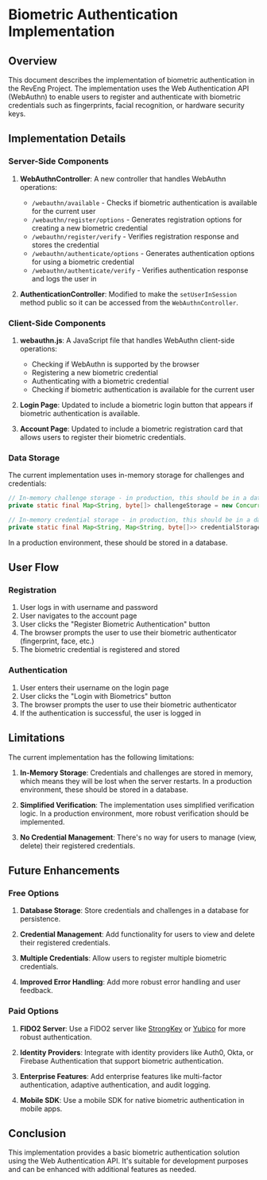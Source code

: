 # Biometric Authentication Implementation

## Overview

This document describes the implementation of biometric authentication in the RevEng Project. The implementation uses the Web Authentication API (WebAuthn) to enable users to register and authenticate with biometric credentials such as fingerprints, facial recognition, or hardware security keys.

## Implementation Details

### Server-Side Components

1. **WebAuthnController**: A new controller that handles WebAuthn operations:
   - `/webauthn/available` - Checks if biometric authentication is available for the current user
   - `/webauthn/register/options` - Generates registration options for creating a new biometric credential
   - `/webauthn/register/verify` - Verifies registration response and stores the credential
   - `/webauthn/authenticate/options` - Generates authentication options for using a biometric credential
   - `/webauthn/authenticate/verify` - Verifies authentication response and logs the user in

2. **AuthenticationController**: Modified to make the `setUserInSession` method public so it can be accessed from the `WebAuthnController`.

### Client-Side Components

1. **webauthn.js**: A JavaScript file that handles WebAuthn client-side operations:
   - Checking if WebAuthn is supported by the browser
   - Registering a new biometric credential
   - Authenticating with a biometric credential
   - Checking if biometric authentication is available for the current user

2. **Login Page**: Updated to include a biometric login button that appears if biometric authentication is available.

3. **Account Page**: Updated to include a biometric registration card that allows users to register their biometric credentials.

### Data Storage

The current implementation uses in-memory storage for challenges and credentials:

```java
// In-memory challenge storage - in production, this should be in a database or Redis
private static final Map<String, byte[]> challengeStorage = new ConcurrentHashMap<>();

// In-memory credential storage - in production, this should be in a database
private static final Map<String, Map<String, byte[]>> credentialStorage = new ConcurrentHashMap<>();
```

In a production environment, these should be stored in a database.

## User Flow

### Registration

1. User logs in with username and password
2. User navigates to the account page
3. User clicks the "Register Biometric Authentication" button
4. The browser prompts the user to use their biometric authenticator (fingerprint, face, etc.)
5. The biometric credential is registered and stored

### Authentication

1. User enters their username on the login page
2. User clicks the "Login with Biometrics" button
3. The browser prompts the user to use their biometric authenticator
4. If the authentication is successful, the user is logged in

## Limitations

The current implementation has the following limitations:

1. **In-Memory Storage**: Credentials and challenges are stored in memory, which means they will be lost when the server restarts. In a production environment, these should be stored in a database.

2. **Simplified Verification**: The implementation uses simplified verification logic. In a production environment, more robust verification should be implemented.

3. **No Credential Management**: There's no way for users to manage (view, delete) their registered credentials.

## Future Enhancements

### Free Options

1. **Database Storage**: Store credentials and challenges in a database for persistence.

2. **Credential Management**: Add functionality for users to view and delete their registered credentials.

3. **Multiple Credentials**: Allow users to register multiple biometric credentials.

4. **Improved Error Handling**: Add more robust error handling and user feedback.

### Paid Options

1. **FIDO2 Server**: Use a FIDO2 server like [StrongKey](https://www.strongkey.com/) or [Yubico](https://www.yubico.com/) for more robust authentication.

2. **Identity Providers**: Integrate with identity providers like Auth0, Okta, or Firebase Authentication that support biometric authentication.

3. **Enterprise Features**: Add enterprise features like multi-factor authentication, adaptive authentication, and audit logging.

4. **Mobile SDK**: Use a mobile SDK for native biometric authentication in mobile apps.

## Conclusion

This implementation provides a basic biometric authentication solution using the Web Authentication API. It's suitable for development purposes and can be enhanced with additional features as needed.